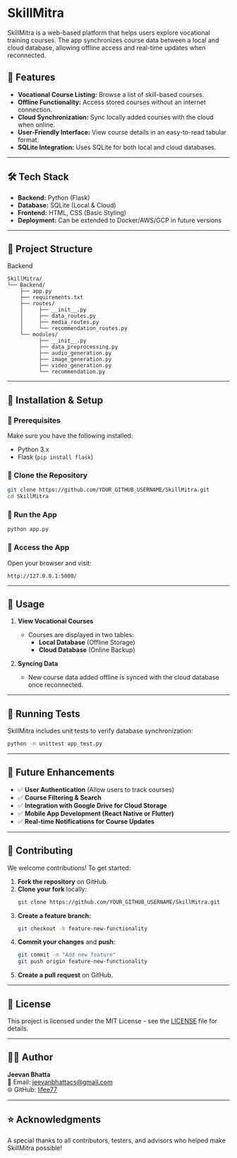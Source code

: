 # SkillMitra

SkillMitra is a web-based platform that helps users explore vocational training courses. The app synchronizes course data between a local and cloud database, allowing offline access and real-time updates when reconnected.

## 🚀 Features

- **Vocational Course Listing:** Browse a list of skill-based courses.
- **Offline Functionality:** Access stored courses without an internet connection.
- **Cloud Synchronization:** Sync locally added courses with the cloud when online.
- **User-Friendly Interface:** View course details in an easy-to-read tabular format.
- **SQLite Integration:** Uses SQLite for both local and cloud databases.

---

## 🛠️ Tech Stack

- **Backend:** Python (Flask)
- **Database:** SQLite (Local & Cloud)
- **Frontend:** HTML, CSS (Basic Styling)
- **Deployment:** Can be extended to Docker/AWS/GCP in future versions

---

## 📂 Project Structure

Backend
```
SkillMitra/
└── Backend/
    ├── app.py
    ├── requirements.txt
    ├── routes/
    │     ├── __init__.py
    │     ├── data_routes.py
    │     ├── media_routes.py
    │     └── recommendation_routes.py
    └── modules/
          ├── __init__.py
          ├── data_preprocessing.py
          ├── audio_generation.py
          ├── image_generation.py
          ├── video_generation.py
          └── recommendation.py

```


---

## 💾 Installation & Setup

### 🔹 Prerequisites
Make sure you have the following installed:
- Python 3.x
- Flask (`pip install flask`)

### 🔹 Clone the Repository

```sh
git clone https://github.com/YOUR_GITHUB_USERNAME/SkillMitra.git
cd SkillMitra
```

### 🔹 Run the App

```sh
python app.py
```

### 🔹 Access the App
Open your browser and visit:
```
http://127.0.0.1:5000/
```

---

## 🎯 Usage

1. **View Vocational Courses**  
   - Courses are displayed in two tables:  
     - **Local Database** (Offline Storage)  
     - **Cloud Database** (Online Backup)  

2. **Syncing Data**
   - New course data added offline is synced with the cloud database once reconnected.

---

## 🧪 Running Tests

SkillMitra includes unit tests to verify database synchronization:

```sh
python -m unittest app_test.py
```

---

## 🚀 Future Enhancements

- ✅ **User Authentication** (Allow users to track courses)
- ✅ **Course Filtering & Search**
- ✅ **Integration with Google Drive for Cloud Storage**
- ✅ **Mobile App Development (React Native or Flutter)**
- ✅ **Real-time Notifications for Course Updates**

---

## 🤝 Contributing

We welcome contributions! To get started:

1. **Fork the repository** on GitHub.
2. **Clone your fork** locally:
   ```sh
   git clone https://github.com/YOUR_GITHUB_USERNAME/SkillMitra.git
   ```
3. **Create a feature branch:**
   ```sh
   git checkout -b feature-new-functionality
   ```
4. **Commit your changes** and **push**:
   ```sh
   git commit -m "Add new feature"
   git push origin feature-new-functionality
   ```
5. **Create a pull request** on GitHub.

---

## 📜 License

This project is licensed under the MIT License - see the [LICENSE](LICENSE) file for details.

---

## 👨‍💻 Author

**Jeevan Bhatta**  
📧 Email: jeevanbhattacs@gmail.com  
🌐 GitHub: [lifee77](https://github.com/lifee77)  

---

## ⭐ Acknowledgments

A special thanks to all contributors, testers, and advisors who helped make SkillMitra possible!
